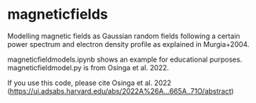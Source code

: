 # magneticfields 

Modelling magnetic fields as Gaussian random fields following a certain power spectrum and electron density profile as explained in Murgia+2004.

magneticfieldmodels.ipynb shows an example for educational purposes.
magneticfieldmodel.py is from Osinga et al. 2022.

If you use this code, please cite Osinga et al. 2022 (https://ui.adsabs.harvard.edu/abs/2022A%26A...665A..71O/abstract)
